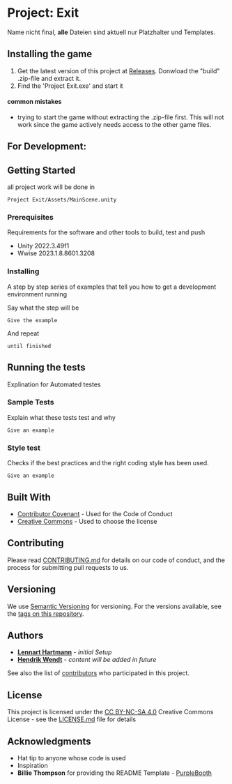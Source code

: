 # Project: Exit

Name nicht final, **alle** Dateien sind aktuell nur Platzhalter und Templates.

## Installing the game

1. Get the latest version of this project at [Releases](https://github.com/RobsiZocktUni/Project-Exit/releases/latest). Donwload the "build" .zip-file and extract it. 
2. Find the 'Project Exit.exe' and start it

#### common mistakes
- trying to start the game without extracting the .zip-file first. This will not work since the game actively needs access to the other game files.

## For Development:

## Getting Started

all project work will be done in 

    Project Exit/Assets/MainScene.unity


### Prerequisites

Requirements for the software and other tools to build, test and push 
- Unity 2022.3.49f1
- Wwise 2023.1.8.8601.3208

### Installing

A step by step series of examples that tell you how to get a development
environment running

Say what the step will be

    Give the example

And repeat

    until finished


## Running the tests

Explination for Automated testes

### Sample Tests

Explain what these tests test and why

    Give an example

### Style test

Checks if the best practices and the right coding style has been used.

    Give an example



## Built With

  - [Contributor Covenant](https://www.contributor-covenant.org/) - Used
    for the Code of Conduct
  - [Creative Commons](https://creativecommons.org/) - Used to choose
    the license

## Contributing

Please read [CONTRIBUTING.md](CONTRIBUTING.md) for details on our code
of conduct, and the process for submitting pull requests to us.

## Versioning

We use [Semantic Versioning](http://semver.org/) for versioning. For the versions
available, see the [tags on this
repository](https://github.com/RobsizocktUni/Project-Exit).

## Authors

  - **[Lennart Hartmann](https://www.github.com/RobsizocktUni)** - *initial Setup* 
  - **[Hendrik Wendt](https://www.github.com/thisishenni)** - *content will be added in future*

See also the list of
[contributors](https://github.com/RobsizocktUni/Project-Exit/contributors)
who participated in this project.

## License

This project is licensed under the [CC BY-NC-SA 4.0](https://creativecommons.org/licenses/by-nc-sa/4.0/)
Creative Commons License - see the [LICENSE.md](LICENSE.md) file for
details

## Acknowledgments

  - Hat tip to anyone whose code is used
  - Inspiration
  - **Billie Thompson** for providing the README Template -
    [PurpleBooth](https://github.com/PurpleBooth)

